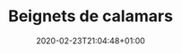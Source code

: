 ---
layout: recipe
date: 2020-02-23T21:04:48+01:00
draft: false    
title:  "Beignets de calamars" # The title of your awesome recipe
image: beignet-calamar.jpg # Name of image in recipe bundle
#imagecredit: https://placekitten.com/600/800 # URL to image source page, website, or creator
YouTubeID:  # The F2SYDXV1W1w part of https://www.youtube.com/watch?v=F2SYDXV1W1w
authorName: # Name of the recipe/article author
authorURL: # URL of their home website
sourceName: # Name of the source website
sourceURL: # Actual URL of the recipe itself
catégories: poisson # The type of meal or course your recipe is about. For example: "dinner", "entree", or "dessert".
tags:
  - friture
  - beignet
  - poisson
  - favorite
  - fruit de mer
  - été
  - printemps
  - automne
  - hiver
yield: 5 euros
prepTime: 10 min
cookTime: 2 min

ingredients:
- 300g d'anneaux de calamars
- 125g de farine
- 1 oeuf
- 10cl de lait
- 5cl d'eau
- 1 sachet de levure chimique
- huile de friture (huile de pépin de raisin)
- 1 pincé de sel
directions:
- Melangez dans un récipient la farine, la levure et l'oeuf
- Ensuite, ajoutez petit à petit le lait et l'eau, pour éviter les grumeaux
- Ajoutez une petite pincée de sel à la préparation
- Faites chauffer dans une casserole (assez large) l'huile
- Une fois que l'huile est chaude, trempez les calamars dans la préparation
- Puis plongez-les un à un dans l'huile bouillante. Attention! Ca crépite, n'oubliez pas de mettre un tablier...
- Après 2-3 min, tournez les beignets, pour qu'ils cuisent des deux côtés
- Une fois qu'ils sont cuits, sortez-les et disposez les dans une passoire avec du sopalin, pour éponger l'huile...
- Pour varier les tendances, vous pouvez aussi faire la même chose avec des oignons. Miaaam! 
- Les beignets sont encore meilleurs (moins "huilés") le lendemain, vous n'avez qu'à les mettre à chauffer dans votre four à 180°. :) 
---